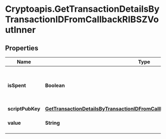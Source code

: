 # Cryptoapis.GetTransactionDetailsByTransactionIDFromCallbackRIBSZVoutInner

## Properties

Name | Type | Description | Notes
------------ | ------------- | ------------- | -------------
**isSpent** | **Boolean** | Defines whether the transaction output has been spent or not. | 
**scriptPubKey** | [**GetTransactionDetailsByTransactionIDFromCallbackRIBSZVoutInnerScriptPubKey**](GetTransactionDetailsByTransactionIDFromCallbackRIBSZVoutInnerScriptPubKey.md) |  | 
**value** | **String** | Represents the specific amount. | 


